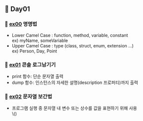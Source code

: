 ## :runner: Day01

### :page_with_curl: [ex00](./ex00) 명명법
- Lower Camel Case : function, method, variable, constant  
	ex) myName, someVariable
- Upper Camel Case : type (class, struct, enum, extension ...)  
	ex) Person, Day, Point 

### :page_with_curl: [ex01](./ex01) 콘솔 로그남기기
- print 함수: 단순 문자열 출력
- dump 함수: 인스턴스의 자세한 설명(description 프로퍼티)까지 출력

### :page_with_curl: [ex02](./ex02) 문자열 보간법
- 프로그램 실행 중 문자열 내 변수 또는 상수를 값을 표현하기 위해 사용  
	\\()

